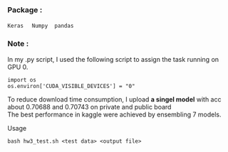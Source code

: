 
### Package : 
`Keras` &nbsp; ` Numpy`  &nbsp;` pandas` &nbsp;


### Note :
In my .py script, I used the following script to assign the task running on GPU 0.<br>

```
import os
os.environ['CUDA_VISIBLE_DEVICES'] = "0"
```
To reduce download time consumption, I upload **a singel model** with acc about 0.70688 and 0.70743 on private and public board <br>
The best performance in kaggle were achieved by ensembling 7 models.<br>

Usage<br>

```
bash hw3_test.sh <test data> <output file>
```